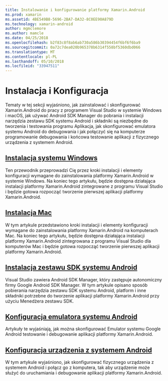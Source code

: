 ```yaml
---
title: Instalowanie i konfigurowanie platformy Xamarin.Android
ms.prod: xamarin
ms.assetid: 4BE549B8-5696-2BA7-DA32-8C0EE90A879D
ms.technology: xamarin-android
author: mgmclemore
ms.author: mamcle
ms.date: 04/25/2018
ms.openlocfilehash: b2f83c8f8ab6ab730a586b30394454f6bf6f6ba9
ms.sourcegitcommit: 0a72c7dea020b965378b6314f558bf5360dbd066
ms.translationtype: MT
ms.contentlocale: pl-PL
ms.lasthandoff: 05/10/2018
ms.locfileid: "33947511"
---
```

# <a name="setup-and-installation"></a>Instalacja i Konfiguracja

Tematy w tej sekcji wyjaśniono, jak zainstalować i skonfigurować Xamarin.Android do pracy z programem Visual Studio w systemie Windows i macOS, jak używać Android SDK Manager do pobrania i instalacji narzędzia zestawu SDK systemu Android i składniki są niezbędne do tworzenia i testowania programu Aplikacja, jak skonfigurować emulatora systemu Android do debugowania i jak połączyć się na komputerze programowanie debugowania i końcowa testowanie aplikacji z fizycznego urządzenia z systemem Android.


## <a name="windows-installationandroidget-startedinstallationwindowsmd"></a>[Instalacja systemu Windows](~/android/get-started/installation/windows.md)

Ten przewodnik przeprowadzi Cię przez kroki instalacji i elementy konfiguracji wymagane do zainstalowania platformy Xamarin.Android w systemie Windows. Na koniec tego artykułu, będzie dostępna działająca instalacji platformy Xamarin.Android zintegrowane z programu Visual Studio i będzie gotowa rozpocząć tworzenie pierwszej aplikacji platformy Xamarin.Android.

## <a name="mac-installationhttpsdocsmicrosoftcomen-usvisualstudiomacinstallation"></a>[Instalacja Mac](https://docs.microsoft.com/en-us/visualstudio/mac/installation)

W tym artykule przedstawiono kroki instalacji i elementy konfiguracji wymagane do zainstalowania platformy Xamarin.Android na komputerach Mac. Na koniec tego artykułu, będzie dostępna działająca instalacji platformy Xamarin.Android zintegrowana z programu Visual Studio dla komputerów Mac i będzie gotowa rozpocząć tworzenie pierwszej aplikacji platformy Xamarin.Android.

## <a name="android-sdk-setupandroidget-startedinstallationandroid-sdkmd"></a>[Instalacja zestawu SDK systemu Android](~/android/get-started/installation/android-sdk.md)

Visual Studio zawiera Android SDK Manager, który zastępuje autonomiczny firmy Google Android SDK Manager. W tym artykule opisano sposób pobierania narzędzia zestawu SDK systemu Android, platform i inne składniki potrzebne do tworzenie aplikacji platformy Xamarin.Android przy użyciu Menedżera zestawu SDK.

## <a name="android-emulator-setupandroidget-startedinstallationandroid-emulatorindexmd"></a>[Konfiguracja emulatora systemu Android](~/android/get-started/installation/android-emulator/index.md)

Artykuły te wyjaśniają, jak można skonfigurować Emulator systemu Google Android testowanie i debugowanie aplikacji platformy Xamarin.Android.

## <a name="android-device-setupandroidget-startedinstallationset-up-device-for-developmentmd"></a>[Konfiguracja urządzenia z systemem Android](~/android/get-started/installation/set-up-device-for-development.md)

W tym artykule wyjaśniono, jak skonfigurować fizycznego urządzenia z systemem Android i połącz go z komputera, tak aby urządzenie może służyć do uruchamiania i debugowanie aplikacji platformy Xamarin.Android.
